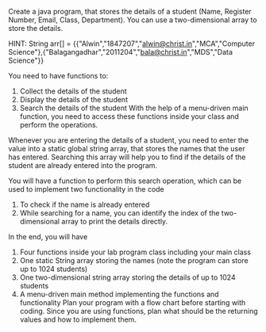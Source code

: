 Create a java program, that stores the details of a student (Name, Register Number, Email, Class, Department).
You can use a two-dimensional array to store the details.

HINT: String arr[] = {{"Alwin","1847207","alwin@christ.in","MCA","Computer Science"},{"Balagangadhar","2011204","bala@christ.in","MDS","Data Science"}}

You need to have functions to:
1. Collect the details of the student
2. Display the details of the student
3. Search the details of the student
With the help of a menu-driven main function, you need to access these functions inside your class and perform the operations.

Whenever you are entering the details of a student, you need to enter the value into a static global string array, that stores the names that the user has entered. Searching this array will help you to find if the details of the student are already entered into the program.

You will have a function to perform this search operation, which can be used to implement two functionality in the code
1. To check if the name is already entered
2. While searching for a name, you can identify the index of the two-dimensional array to print the details directly.

In the end, you will have
1. Four functions inside your lab program class including your main class
2. One static String array storing the names (note the program can store up to 1024 students)
3. One two-dimensional string array storing the details of up to 1024 students
4. A menu-driven main method implementing the functions and functionality
Plan your program with a flow chart before starting with coding.
Since you are using functions, plan what should be the returning values and how to implement them.